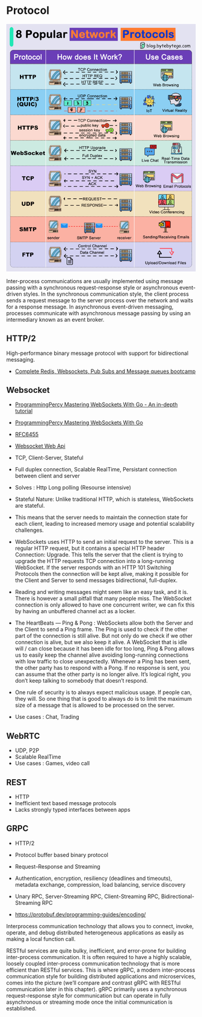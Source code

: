 # Protocol

![img](img.gif)

Inter-process communications are usually implemented using message passing with a synchronous request-response style or asynchronous event-driven styles. In the synchronous communication style, the client process sends a request message to the server process over the network and waits for a response message. In asynchronous event-driven messaging, processes communicate with asynchronous message passing by using an intermediary known as an event broker.

## HTTP/2
High-performance binary message protocol with support for bidirectional messaging.

* [Complete Redis, Websockets, Pub Subs and Message queues bootcamp](https://www.youtube.com/watch?v=IJkYipYNEtI)

## Websocket

* [ProgrammingPercy Mastering WebSockets With Go - An in-depth tutorial](https://www.youtube.com/watch?v=pKpKv9MKN-E&ab_channel=ProgrammingPercy)
* [ProgrammingPercy Mastering WebSockets With Go](https://programmingpercy.tech/blog/mastering-websockets-with-go/)

* [RFC6455](https://www.rfc-editor.org/rfc/rfc6455)

* [Websocket Web Api](https://developer.mozilla.org/en-US/docs/Web/API/WebSocket)

* TCP, Client-Server, Stateful
* Full duplex connection,  Scalable RealTime, Persistant connection between client and server
* Solves : Http Long polling (Resourse intensive)

* Stateful Nature: Unlike traditional HTTP, which is stateless, WebSockets are stateful. 
* This means that the server needs to maintain the connection state for each client, leading to increased memory usage and potential scalability challenges.

* WebSockets uses HTTP to send an initial request to the server. This is a regular HTTP request, but it contains a special HTTP header Connection: Upgrade. This tells the server that the client is trying to upgrade the HTTP requests TCP connection into a long-running WebSocket. If the server responds with an HTTP 101 Switching Protocols then the connection will be kept alive, making it possible for the Client and Server to send messages bidirectional, full-duplex.
* Reading and writing messages might seem like an easy task, and it is. There is however a small pitfall that many people miss. The WebSocket connection is only allowed to have one concurrent writer, we can fix this by having an unbuffered channel act as a locker.
* The HeartBeats — Ping & Pong : WebSockets allow both the Server and the Client to send a Ping frame. The Ping is used to check if the other part of the connection is still alive. But not only do we check if we other connection is alive, but we also keep it alive. A WebSocket that is idle will / can close because it has been idle for too long, Ping & Pong allows us to easily keep the channel alive avoiding long-running connections with low traffic to close unexpectedly. Whenever a Ping has been sent, the other party has to respond with a Pong. If no response is sent, you can assume that the other party is no longer alive. It’s logical right, you don’t keep talking to somebody that doesn’t respond.
* One rule of security is to always expect malicious usage. If people can, they will. So one thing that is good to always do is to limit the maximum size of a message that is allowed to be processed on the server.

* Use cases : Chat, Trading

## WebRTC

* UDP, P2P
* Scalable RealTime
* Use cases : Games, video call

## REST

* HTTP
* Inefficient text based message protocols
* Lacks strongly typed interfaces between apps

## GRPC

* HTTP/2
* Protocol buffer based binary protocol
* Request–Response and Streaming
* Authentication, encryption, resiliency (deadlines and timeouts), metadata exchange, compression, load balancing, service discovery
* Unary RPC, Server-Streaming RPC, Client-Streaming RPC, Bidirectional-Streaming RPC

* https://protobuf.dev/programming-guides/encoding/

Interprocess communication technology that allows you to connect, invoke, operate, and
debug distributed heterogeneous applications as easily as making a local function call.

RESTful services are quite bulky, inefficient, and error-prone for building inter-process communication. It is often required to have a highly scalable, loosely coupled inter-process communication technology that is more efficient than RESTful services. This is where gRPC, a modern inter-process communication style for building distributed applications and microservices, comes into the picture (we’ll compare and contrast gRPC with RESTful communication later in this chapter). gRPC primarily uses a synchronous request-response style for communication but can operate in fully asynchronous or streaming mode once the initial communication is established.
